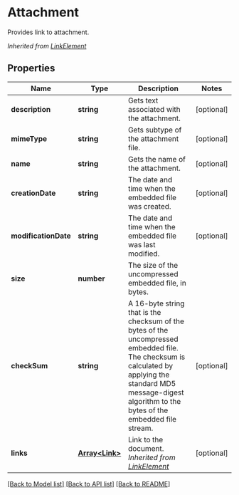 # Attachment
Provides link to attachment.

*Inherited from [LinkElement](LinkElement.md)*
## Properties
Name | Type | Description | Notes
------------ | ------------- | ------------- | -------------
**description** | **string** | Gets text associated with the attachment.  | [optional]
**mimeType** | **string** | Gets subtype of the attachment file. | [optional]
**name** | **string** | Gets the name of the attachment.  | [optional]
**creationDate** | **string** | The date and time when the embedded file was created. | [optional]
**modificationDate** | **string** | The date and time when the embedded file was last modified. | [optional]
**size** | **number** | The size of the uncompressed embedded file, in bytes. | 
**checkSum** | **string** | A 16-byte string that is the checksum of the bytes of the uncompressed embedded file. The checksum is calculated by applying the standard MD5 message-digest algorithm to the bytes of the embedded file stream. | [optional]
**links** | [**Array&lt;Link&gt;**](Link.md) | Link to the document. *Inherited from [LinkElement](LinkElement.md)* | [optional]

[[Back to Model list]](../README.md#documentation-for-models) [[Back to API list]](../README.md#documentation-for-api-endpoints) [[Back to README]](../README.md)


